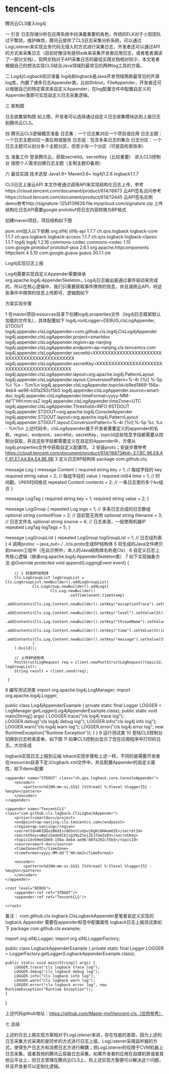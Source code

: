 # tencent-cls
腾讯云CLS接入log4j

一  引言
日志存储分析在应用系统中扮演着重要的角色，传统的ELK对于小型团队过于繁琐，维护麻烦，腾讯云提供了CLS日志采集分析系统，可以通过LogListener来实现业务代码无侵入的方式进行采集日志，开发者还可以通过API的方式来采集日志（目前好像没有提供sdk来采集开发者应用日志，或者笔者漏读了一部分文档），官网文档对于API采集日志的最佳实践文档相对较少，本文笔者根据自己的想法实现CLS结合Java领域的最常见的两种log工具的方案。

二  Log4j/Logback知识准备
log4j和logback是Java开发领域两款最常见的开源log库，内置了诸多日志Appender类，比如Stdout，FileAppender，开发者还可以根据自己的特定需求来自定义Appender，在log配置文件中配置自定义的Appender类即可实现自定义日志采集逻辑。

三  架构图

日志收集架构图
如上图，开发者可以选择通过自定义日志收集模块达到上报日志到腾讯云CLS。

四  腾讯云CLS逻辑概念准备
日志集：一个日志集对应一个项目或应用
日志主题：一个日志主题对应一类应用或服务
日志组：包含多条日志的集合
日志分区：一个日志主题可以划分多个主题分区，但至少有一个分区（可提高检索效率）

五  准备工作
登录腾讯云，获取secretId，secretKey（比较重要）
进入CLS控制台
按照个人需求创建日志主题（复制主题ID备用）

六  最佳实践
技术选型
Java1.8+
Maven3.6+
log4j1.2.6
logback1.1.7

CLS日志上报云API
本文作者通过调用API来实现结构化日志上传，参考https://cloud.tencent.com/document/product/614/16873
云API签名访问参考https://cloud.tencent.com/document/product/614/12445
云API签名实例demo参考http://signature-1254139626.file.myqcloud.com/signature.zip
上传结构化日志API需要google protobuf将日志内容转换为BP格式

创建maven项目，项目结构如下图

pom.xml加入以下依赖
       <dependency>
            <groupId>org.slf4j</groupId>
            <artifactId>slf4j-api</artifactId>
            <version>1.7.7</version>
        </dependency>
        <dependency>
            <groupId>ch.qos.logback</groupId>
            <artifactId>logback-core</artifactId>
            <version>1.1.7</version>
        </dependency>
        <dependency>
            <groupId>ch.qos.logback</groupId>
            <artifactId>logback-access</artifactId>
            <version>1.1.7</version>
        </dependency>
        <dependency>
            <groupId>ch.qos.logback</groupId>
            <artifactId>logback-classic</artifactId>
            <version>1.1.7</version>
        </dependency>
        <dependency>
            <groupId>log4j</groupId>
            <artifactId>log4j</artifactId>
            <version>1.2.16</version>
        </dependency>
        <dependency>
            <groupId>commons-codec</groupId>
            <artifactId>commons-codec</artifactId>
            <version>1.10</version>
        </dependency>
        <dependency>
            <groupId>com.google.protobuf</groupId>
            <artifactId>protobuf-java</artifactId>
            <version>2.6.1</version>
        </dependency>
        <dependency>
            <groupId>org.apache.httpcomponents</groupId>
            <artifactId>httpclient</artifactId>
            <version>4.5.10</version>
        </dependency>
        <dependency>
            <groupId>com.google.guava</groupId>
            <artifactId>guava</artifactId>
            <version>30.1.1-jre</version>
        </dependency>

Log4j实现日志上报

Log4j需要实现自定义Appender需要继承org.apache.log4j.AppenderSkeleton，Log4j日志输出是通过事件驱动来完成的，所以在核心逻辑中，我们只需要获取事件携带的信息，并且调用云API，将这些事件中携带的信息上传即可，逻辑图如下

方案实现步骤

1 在maven项目resources目录下创建log4j.properties文件（log4j日志框架默认加载的文件名），具体配置如下
log4j.rootLogger=DEBUG,clsLogAppender, STDOUT
log4j.appender.clsLogAppender=com.github.cls.log4j.ClsLog4jAppender
log4j.appender.clsLogAppender.project=smartdoc
log4j.appender.clsLogAppender.region=ap-nanjing
log4j.appender.clsLogAppender.endpoint=ap-nanjing.cls.tencentcs.com
log4j.appender.clsLogAppender.secretId=XXXXXXXXXXXXXXXXXXXXXXXXXXXXXXXXXXXXXXXXXXXXXX
log4j.appender.clsLogAppender.secretKey=XXXXXXXXXXXXXXXXXXXXXXXXXXXXXXXXXXXXXXXXXXXX
log4j.appender.clsLogAppender.layout=org.apache.log4j.PatternLayout
log4j.appender.clsLogAppender.layout.ConversionPattern=%-4r [%t] %-5p %c %x - %m%n
log4j.appender.clsLogAppender.topicId=b9ed1869-156a-4eb4-ae96-b0fa292cf5b5
log4j.appender.clsLogAppender.source=smart-doc
log4j.appender.clsLogAppender.timeFormat=yyyy-MM-dd'T'HH:mm:ssZ
log4j.appender.clsLogAppender.timeZone=UTC
log4j.appender.clsLogAppender.Threshold=INFO
#STDOUT
log4j.appender.STDOUT=org.apache.log4j.ConsoleAppender
log4j.appender.STDOUT.layout=org.apache.log4j.PatternLayout
log4j.appender.STDOUT.layout.ConversionPattern=%-4r [%t] %-5p %c %x - %m%n
上述代码中，clsLogAppender属于开发者需要定义的appender的名称，region，endpoint，secretId，secretKey，topicId这些信息字段都需要从控制台获取，并且这些字段都需要定义在自定的Appender中，方便从log4j.properties文件中获取自定义配置项。
2 安装proto；安装步骤参考
https://cloud.tencent.com/document/product/614/16873#pb-.E7.BC.96.E8.AF.91.E7.A4.BA.E4.BE.8B
3 定义日志BP结构体
package com.github.cls;

message Log
{
    message Content
    {
        required string key   = 1; // 每组字段的 key
        required string value = 2; // 每组字段的 value
    }
    required int64   time     = 1; // 时间戳，UNIX时间格式
    repeated Content contents = 2; // 一条日志里的多个kv组合
}

message LogTag
{
    required string key       = 1;
    required string value     = 2;
}

message LogGroup
{
    repeated Log    logs        = 1; // 多条日志合成的日志数组
    optional string contextFlow = 2; // 目前暂无效用
    optional string filename    = 3; // 日志文件名
    optional string source      = 4; // 日志来源，一般使用机器IP
    repeated LogTag logTags     = 5;
}

message LogGroupList
{
    repeated LogGroup logGroupList = 1; // 日志组列表
}
4 调用protoc --java_out=./ ./cls.proto生成BP结构体
5 将生成的Java文件拷贝到maven工程中（在此示例中，本人的Java结构体名称是Cls）
6 自定义日志上传核心逻辑（继承org.apache.log4j.AppenderSkeleton类）
7 如下实现抽象方法
@Override
protected void append(LoggingEvent event) {
        
        // 1 封装BP结构体
        Cls.LogGroupList logGroupList = Cls.LogGroupList.newBuilder().addLogGroupList(
                Cls.LogGroup.newBuilder().addLogs(
                        Cls.Log.newBuilder()
                                .setTime(event.timeStamp)
                                .addContents(Cls.Log.Content.newBuilder().setKey("exceptionTrace").setValue(String.valueOf(getThrowableStr(event))))
                                .addContents(Cls.Log.Content.newBuilder().setKey("level").setValue(String.valueOf(event.getLevel())))
                                .addContents(Cls.Log.Content.newBuilder().setKey("threadName").setValue(event.getThreadName()))
                                .addContents(Cls.Log.Content.newBuilder().setKey("time").setValue(String.valueOf(event.timeStamp)))
                                .addContents(Cls.Log.Content.newBuilder().setKey("message").setValue(String.valueOf(event.getMessage())))
                )
        ).build();
        
        // 上传BP结构体
        PostStructLogRequest req = client.newPostStructLogRequest(topicId, logGroupList);
        String result = client.send(req);
        
     }
8 编写测试测类
import org.apache.log4j.LogManager;
import org.apache.log4j.Logger;

public class Log4jAppenderExample {
    private static final Logger LOGGER = LogManager.getLogger(Log4jAppenderExample.class);
    public static void main(String[] args) {
        LOGGER.trace("cls log4j trace log");
        LOGGER.debug("cls log4j debug log");
        LOGGER.info("cls log4j info log");
        LOGGER.warn("cls log4j warn log");
        LOGGER.error("cls log4j error log", new RuntimeException("Runtime Exception"));
    }
}
9 运行测试类
10 登陆CLS控制台切换到日志检索菜单，如下图
11 如果CLS控制台显示了您在应用程序中打印的日志，大功告成

logback实现日志上报到云端
loback实现步骤和上述一样，不同的是需要开发者在resources目录下定义logback.xml文件中，并且配置Appender的自定义属性，如下demo配置
<?xml version="1.0" encoding="UTF-8"?>
<configuration>

    <appender name="STDOUT" class="ch.qos.logback.core.ConsoleAppender">
        <encoder>
            <pattern>%d{HH:mm:ss.SSS} [%thread] %-5level %logger{5} - %msg%n</pattern>
        </encoder>
    </appender>

    <appender name="TencentCLS" class="com.github.cls.logback.ClsLogbackAppender">
        <project>smartdoc</project>
        <endpoint>ap-nanjing.cls.tencentcs.com</endpoint>
        <region>ap-nanjing</region>
        <secretId>AKIDQa1B6dIsc8OSntCuVpujKgHi8HAomOIE</secretId>
        <secretKey>vWqtiGadeXCbjcg39yZtwj2EJ7ewZv03</secretKey>
        <topicId>b9ed1869-156a-4eb4-ae96-b0fa292cf5b5</topicId>
        <source>smart-doc</source>
        <timeZone>UTC</timeZone>
        <timeFormat>yyyy-MM-dd'T'HH:mmZ</timeFormat>

        <encoder>
            <pattern>%d{HH:mm:ss.SSS} [%thread] %-5level %logger{5} - %msg%n</pattern>
        </encoder>
    </appender>

    <root level="DEBUG">
        <appender-ref ref="STDOUT"/>
        <appender-ref ref="TencentCLS"/>

    </root>
</configuration>
备注： 
com.github.cls.logback.ClsLogbackAppender是笔者自定义实现的logback Appender
需要在appender标签中配置属性
logback日志上报测试类如下
package com.github.cls.example;

import org.slf4j.Logger;
import org.slf4j.LoggerFactory;

public class LogbackAppenderExample {
    private static final Logger LOGGER = LoggerFactory.getLogger(LogbackAppenderExample.class);

    public static void main(String[] args) {
        LOGGER.trace("cls logback trace log");
        LOGGER.debug("cls logback debug log");
        LOGGER.info("cls logback info log");
        LOGGER.warn("cls logback warn log");
        LOGGER.error("cls logback error log", new RuntimeException("Runtime Exception"));
    }
}

上述代码github地址：https://github.com/Maple-mxf/tencent-cls（仅供参考）

七 总结

上述的日志上报实现方案相对于LogListener来讲，存在性能的差距，因为上述的日志采集方式采用的是同步的方式进行日志上报，LogListener采用监听器的方式，使得生产日志方和消费日志方进行解耦；但LogListener的仅限于CVM机器上日志采集，或者其他的腾讯云容器日志采集，如果开发者的应用在自建机房或者其他云平台上，但日志管理在腾讯云CLS上，则上述实现方案便可以解决这个问题，并且开发者可以定制化逻辑。

